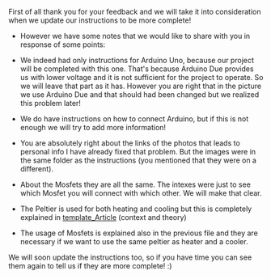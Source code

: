First of all thank you for your feedback and we will take it into consideration when we update our instructions to be more complete!

- However we have some notes that we would like to share with you in response of some points:

- We indeed had only instructions for Arduino Uno, because our project will be completed with this one. That's because Arduino Due provides us with lower voltage and it is not sufficient for the project to operate. So we will leave that part as it has. However you are right that in the picture we use Arduino Due and that should had been changed but we realized this problem later!

- We do have instructions on how to connect Arduino, but if this is not enough we will try to add more information!

- You are absolutely right about the links of the photos that leads to personal info I have already fixed that problem. But the images were in the same folder as the instructions (you mentioned that they were on a different).

- About the Mosfets they are all the same. The intexes were just to see which Mosfet you will connect with which other. We will make that clear.

- The Peltier is used for both heating and cooling but this is completely explained in [template_Article](https://git.science.uu.nl/ued2020/experiment-design-2020/-/blob/master/projects/TemperatureControl_by_Chris_and_Maria/documantation/data/template_Article.pdf) (context and theory)

- The usage of Mosfets is explained also in the previous file and they are necessary if we want to use the same peltier as heater and a cooler.


We will soon update the instructions too, so if you have time you can see them again to tell us if they are more complete! :) 

